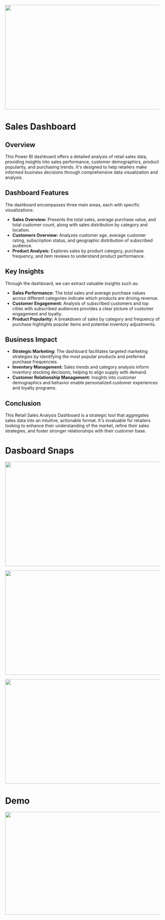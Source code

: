 <p align="center" >
  <img src="https://github.com/Tahascommit/Multidashboard_Sales/blob/efa3b55db2dcf8dbd69071f44b2259d9746a2079/assets/Cover_image.png" width="703" height="340">
</p >


# Sales Dashboard
Overview
--------

This Power BI dashboard offers a detailed analysis of retail sales data, providing insights into sales performance, customer demographics, product popularity, and purchasing trends. It's designed to help retailers make informed business decisions through comprehensive data visualization and analysis.

Dashboard Features
------------------

The dashboard encompasses three main areas, each with specific visualizations:

*   **Sales Overview:** Presents the total sales, average purchase value, and total customer count, along with sales distribution by category and location.
*   **Customers Overview:** Analyzes customer age, average customer rating, subscription status, and geographic distribution of subscribed audience.
*   **Product Analysis:** Explores sales by product category, purchase frequency, and item reviews to understand product performance.

Key Insights
------------

Through the dashboard, we can extract valuable insights such as:

*   **Sales Performance:** The total sales and average purchase values across different categories indicate which products are driving revenue.
*   **Customer Engagement:** Analysis of subscribed customers and top cities with subscribed audiences provides a clear picture of customer engagement and loyalty.
*   **Product Popularity:** A breakdown of sales by category and frequency of purchase highlights popular items and potential inventory adjustments.

Business Impact
---------------

*   **Strategic Marketing:** The dashboard facilitates targeted marketing strategies by identifying the most popular products and preferred purchase frequencies.
*   **Inventory Management:** Sales trends and category analysis inform inventory stocking decisions, helping to align supply with demand.
*   **Customer Relationship Management:** Insights into customer demographics and behavior enable personalized customer experiences and loyalty programs.

Conclusion
----------

This Retail Sales Analysis Dashboard is a strategic tool that aggregates sales data into an intuitive, actionable format. It's invaluable for retailers looking to enhance their understanding of the market, refine their sales strategies, and foster stronger relationships with their customer base.

# Dasboard Snaps

<p align="center">
  <img src="https://github.com/Tahascommit/PowerBI-Sales_Multi-Dashboard/blob/8e9da51bc42c41c144ac3cd48b5a4329c156b8c7/assets/snap_1.PNG" width="703" height="340">
</p >

<p align="center">
  <img src="https://github.com/Tahascommit/PowerBI-Sales_Multi-Dashboard/blob/8e9da51bc42c41c144ac3cd48b5a4329c156b8c7/assets/snap_2.PNG" width="703" height="340">
</p >

<p align="center">
  <img src="https://github.com/Tahascommit/PowerBI-Sales_Multi-Dashboard/blob/8e9da51bc42c41c144ac3cd48b5a4329c156b8c7/assets/snap_3.PNG" width="703" height="340">
</p >

# Demo
<img src="https://github.com/Tahascommit/Multidashboard_Sales/blob/7995df273a7836ba12510a663db667b75db13a60/assets/BI-demo.gif" width="602" height="335">

